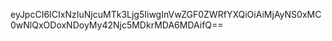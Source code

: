 eyJpcCI6ICIxNzIuNjcuMTk3Ljg5IiwgInVwZGF0ZWRfYXQiOiAiMjAyNS0xMC0wNlQxODoxNDoyMy42Njc5MDkrMDA6MDAifQ==